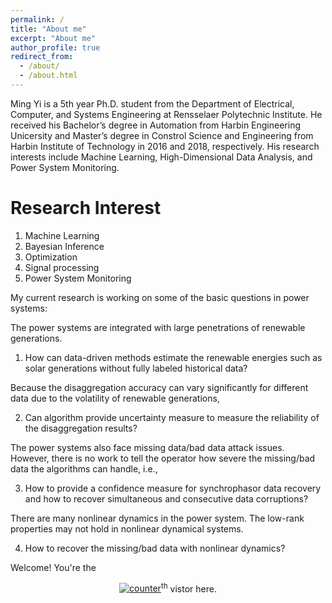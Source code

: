 ```yaml
---
permalink: /
title: "About me"
excerpt: "About me"
author_profile: true
redirect_from: 
  - /about/
  - /about.html
---
```


Ming Yi is a 5th year Ph.D. student from the Department of Electrical, Computer, and Systems Engineering at Rensselaer Polytechnic Institute. He received his Bachelor’s degree in Automation from Harbin Engineering Unicersity and Master’s degree in Constrol Science and Engineering from Harbin Institute of Technology in 2016 and 2018, respectively. His research interests include Machine Learning, High-Dimensional Data Analysis, and Power System Monitoring.

Research Interest
======
1. Machine Learning
2. Bayesian Inference
3. Optimization
4. Signal processing
5. Power System Monitoring

My current research is working on some of the basic questions in power systems: 

The power systems are integrated with large penetrations of renewable generations. 

1. How can data-driven methods estimate the renewable energies such as solar generations without fully labeled historical data?


Because the disaggregation accuracy can vary significantly for different data due to the volatility of renewable generations, 

2. Can algorithm provide uncertainty measure to measure the reliability of the disaggregation results?


The power systems also face missing data/bad data attack issues. However, there is no work to tell the operator how severe the missing/bad data the algorithms can handle, i.e.,  

3. How to provide a confidence measure for synchrophasor data recovery and how to recover simultaneous and consecutive data corruptions? 


There are many nonlinear dynamics in the power system. The low-rank properties may not hold in nonlinear dynamical systems. 

4. How to recover the missing/bad data with nonlinear dynamics?

Welcome! You're the <div align=center><a href='https://www.counter12.com'><img src='https://www.counter12.com/img-3YDb9ZxaACc7bd54-3.gif' border='0' alt='counter'></a><script type='text/javascript' src='https://www.counter12.com/ad.js?id=3YDb9ZxaACc7bd54'></script><sup>th</sup> vistor here.


